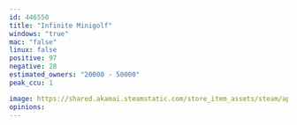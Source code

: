 ```yaml
---
id: 446550
title: "Infinite Minigolf"
windows: "true"
mac: "false"
linux: false
positive: 97
negative: 28
estimated_owners: "20000 - 50000"
peak_ccu: 1

image: https://shared.akamai.steamstatic.com/store_item_assets/steam/apps/446550/header.jpg?t=1727782858
opinions:
---
```

